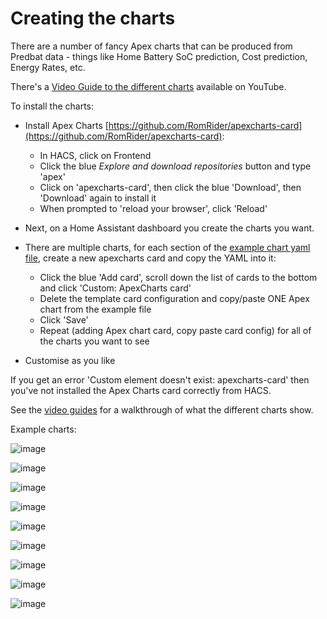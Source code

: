 # Creating the charts

There are a number of fancy Apex charts that can be produced from Predbat data - things like Home Battery SoC prediction, Cost prediction, Energy Rates, etc.

There's a [Video Guide to the different charts](https://www.youtube.com/watch?v=KXiRzMyRZyM) available on YouTube.

To install the charts:

- Install Apex Charts [https://github.com/RomRider/apexcharts-card](https://github.com/RomRider/apexcharts-card):
    - In HACS, click on Frontend
    - Click the blue *Explore and download repositories* button and type 'apex'
    - Click on 'apexcharts-card', then click the blue 'Download', then 'Download' again to install it
    - When prompted to 'reload your browser', click 'Reload'

- Next, on a Home Assistant dashboard you create the charts you want.
- There are multiple charts, for each section of the
[example chart yaml file](https://raw.githubusercontent.com/springfall2008/batpred/main/templates/example_chart.yml),
create a new apexcharts card and copy the YAML into it:
    - Click the blue 'Add card', scroll down the list of cards to the bottom and click 'Custom: ApexCharts card'
    - Delete the template card configuration and copy/paste ONE Apex chart from the example file
    - Click 'Save'
    - Repeat (adding Apex chart card, copy paste card config) for all of the charts you want to see
- Customise as you like

If you get an error 'Custom element doesn't exist: apexcharts-card' then you've not installed the Apex Charts card correctly from HACS.

See the [video guides](video-guides.md) for a walkthrough of what the different charts show.

Example charts:

![image](https://github.com/springfall2008/batpred/assets/48591903/28f29756-2502-4079-9c75-398e8a1a0699)

![image](https://github.com/springfall2008/batpred/assets/48591903/4c3df49c-52e5-443f-b9c5-7a673c96b205)

![image](https://github.com/springfall2008/batpred/assets/48591903/5f1f504d-9251-4610-9403-2a5f4d0bf332)

![image](https://github.com/springfall2008/batpred/assets/48591903/c02d65cf-e502-4484-a58d-cff8fb93d0f3)

![image](https://github.com/springfall2008/batpred/assets/48591903/a96934d3-753a-49da-800b-925896f87cb6)

![image](https://github.com/springfall2008/batpred/assets/48591903/0dfb7c90-c4b5-455b-9510-44ecfc86f12c)

![image](https://github.com/springfall2008/batpred/assets/48591903/cb52d4cd-8424-4080-93c2-8a58743bcd7a)

![image](https://github.com/springfall2008/batpred/assets/48591903/28e79e42-84df-4a5d-a078-7b6261a8fd1b)

![image](https://github.com/springfall2008/batpred/assets/48591903/06c12e40-da0a-4acf-bead-91f6e0873f0a)
